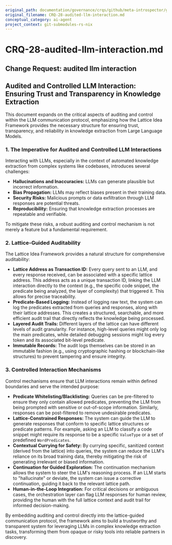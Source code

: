 ```yaml
---
original_path: documentation/governance/crqs/github/meta-introspector/git-submodules-rs-nix/docs/crq_standardized/CRQ-28-audited-llm-interaction.md
original_filename: CRQ-28-audited-llm-interaction.md
conceptual_category: ai-agent
project_context: git-submodules-rs-nix
---
```


# CRQ-28-audited-llm-interaction.md

## Change Request: audited llm interaction
## Audited and Controlled LLM Interaction: Ensuring Trust and Transparency in Knowledge Extraction

This document expands on the critical aspects of auditing and control within the LLM communication protocol, emphasizing how the Lattice Idea Framework provides the necessary structure for ensuring trust, transparency, and reliability in knowledge extraction from Large Language Models.

### 1. The Imperative for Audited and Controlled LLM Interactions

Interacting with LLMs, especially in the context of automated knowledge extraction from complex systems like codebases, introduces several challenges:

*   **Hallucinations and Inaccuracies:** LLMs can generate plausible but incorrect information.
*   **Bias Propagation:** LLMs may reflect biases present in their training data.
*   **Security Risks:** Malicious prompts or data exfiltration through LLM responses are potential threats.
*   **Reproducibility:** Ensuring that knowledge extraction processes are repeatable and verifiable.

To mitigate these risks, a robust auditing and control mechanism is not merely a feature but a fundamental requirement.

### 2. Lattice-Guided Auditability

The Lattice Idea Framework provides a natural structure for comprehensive auditability:

*   **Lattice Address as Transaction ID:** Every query sent to an LLM, and every response received, can be associated with a specific lattice address. This address acts as a unique transaction ID, linking the LLM interaction directly to the context (e.g., the specific code snippet, the predicate being analyzed, the layer of complexity) that triggered it. This allows for precise traceability.
*   **Predicate-Based Logging:** Instead of logging raw text, the system can log the predicates extracted from queries and responses, along with their lattice addresses. This creates a structured, searchable, and more efficient audit trail that directly reflects the knowledge being processed.
*   **Layered Audit Trails:** Different layers of the lattice can have different levels of audit granularity. For instance, high-level queries might only log the main predicates, while detailed debugging sessions might log every token and its associated bit-level predicate.
*   **Immutable Records:** The audit logs themselves can be stored in an immutable fashion (e.g., using cryptographic hashing or blockchain-like structures) to prevent tampering and ensure integrity.

### 3. Controlled Interaction Mechanisms

Control mechanisms ensure that LLM interactions remain within defined boundaries and serve the intended purpose:

*   **Predicate Whitelisting/Blacklisting:** Queries can be pre-filtered to ensure they only contain allowed predicates, preventing the LLM from being prompted with sensitive or out-of-scope information. Similarly, responses can be post-filtered to remove undesirable predicates.
*   **Lattice-Constrained Responses:** The system can guide the LLM to generate responses that conform to specific lattice structures or predicate patterns. For example, asking an LLM to classify a code snippet might require its response to be a specific `ValueType` or a set of predefined `WordPredicates`.
*   **Contextual Currying for Safety:** By currying specific, sanitized context (derived from the lattice) into queries, the system can reduce the LLM's reliance on its broad training data, thereby mitigating the risk of generating irrelevant or biased information.
*   **Continuation for Guided Exploration:** The continuation mechanism allows the system to steer the LLM's reasoning process. If an LLM starts to "hallucinate" or deviate, the system can issue a corrective continuation, guiding it back to the relevant lattice path.
*   **Human-in-the-Loop Integration:** For critical decisions or ambiguous cases, the orchestration layer can flag LLM responses for human review, providing the human with the full lattice context and audit trail for informed decision-making.

By embedding auditing and control directly into the lattice-guided communication protocol, the framework aims to build a trustworthy and transparent system for leveraging LLMs in complex knowledge extraction tasks, transforming them from opaque or risky tools into reliable partners in discovery.
